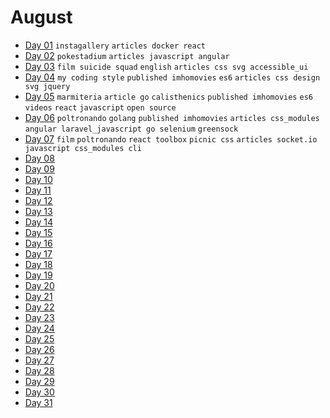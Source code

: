 # August

- [Day 01](08-01-2016.md) `instagallery` `articles docker react`
- [Day 02](08-02-2016.md) `pokestadium` `articles javascript angular` 
- [Day 03](08-03-2016.md) `film suicide squad` `english` `articles css svg accessible_ui`
- [Day 04](08-04-2016.md) `my coding style` `published imhomovies` `es6` `articles css design svg jquery`
- [Day 05](08-05-2016.md) `marmiteria` `article go` `calisthenics` `published imhomovies` `es6 videos` `react` `javascript` `open source`
- [Day 06](08-06-2016.md) `poltronando` `golang` `published imhomovies` `articles css_modules angular laravel_javascript go selenium` `greensock`
- [Day 07](08-07-2016.md) `film` `poltronando` `react toolbox` `picnic css` `articles socket.io javascript css_modules cli`
- [Day 08](08-08-2016.md)
- [Day 09](08-09-2016.md)
- [Day 10](08-10-2016.md)
- [Day 11](08-11-2016.md)
- [Day 12](08-12-2016.md)
- [Day 13](08-13-2016.md)
- [Day 14](08-14-2016.md)
- [Day 15](08-15-2016.md)
- [Day 16](08-16-2016.md)
- [Day 17](08-17-2016.md) 
- [Day 18](08-18-2016.md)
- [Day 19](08-19-2016.md)
- [Day 20](08-20-2016.md)
- [Day 21](08-21-2016.md)
- [Day 22](08-22-2016.md)
- [Day 23](08-23-2016.md)
- [Day 24](08-24-2016.md)
- [Day 25](08-25-2016.md)
- [Day 26](08-26-2016.md)
- [Day 27](08-27-2016.md)
- [Day 28](08-28-2016.md)
- [Day 29](08-29-2016.md)
- [Day 30](08-30-2016.md)
- [Day 31](08-31-2016.md)
